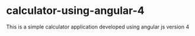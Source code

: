 # calculator-using-angular-4
This is a simple calculator application developed using angular js version 4
